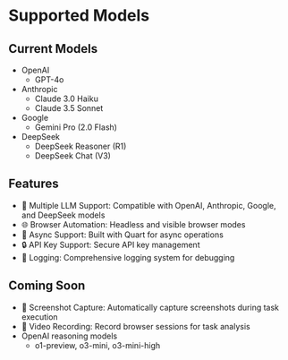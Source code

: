 # Supported Models

## Current Models

- OpenAI
  - GPT-4o
- Anthropic
  - Claude 3.0 Haiku
  - Claude 3.5 Sonnet
- Google
  - Gemini Pro (2.0 Flash)
- DeepSeek
  - DeepSeek Reasoner (R1)
  - DeepSeek Chat (V3)

## Features
- 🤖 Multiple LLM Support: Compatible with OpenAI, Anthropic, Google, and DeepSeek models
- 🌐 Browser Automation: Headless and visible browser modes
- 🔄 Async Support: Built with Quart for async operations
- 🔒 API Key Support: Secure API key management
- 📝 Logging: Comprehensive logging system for debugging

## Coming Soon
- 📸 Screenshot Capture: Automatically capture screenshots during task execution
- 🎥 Video Recording: Record browser sessions for task analysis
- OpenAI reasoning models
  - o1-preview, o3-mini, o3-mini-high
